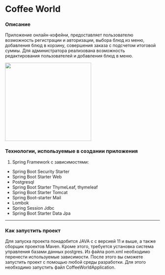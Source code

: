 # Coffee World

### Описание
Приложение онлайн-кофейни, предоставляет пользователю возможность регистрации и авторизации, 
выбора блюд из меню, добавления блюд в корзину, совершения заказа с подсчетом итоговой суммы.
Для администратора реализована возможность редактирования пользователей и добавления блюд в меню.

<img width="280" height="255" src="https://i.pinimg.com/originals/23/bd/26/23bd26dcbbb36c433553a25d10608433.png"/>

### Технологии, используемые в создании приложения
1. Spring Framework с зависимостями:
- Spring Boot Security Starter
- Spring Boot Starter Web
- Postgresql
- Spring Boot Starter ThymeLeaf, thymeleaf
- Spring Boot Starter Tomcat
- Spring Boot-starter Mail
- Lombok
- Spring Session Jdbc
- Spring Boot Starter Data Jpa
---
### Как запустить проект
Для запуска проекта понадобится JAVA с с версией 11 и выше, а также сборщик проектов Maven. 
Кроме этого, требуется установка система управления базами данных postgres.
Из файла pom.xml необходимо перенести используемые зависимости. После этого вы сможете запустить проект c помощью любой среды разработки. 
Для этого необходимо запустить файл CoffeeWorldApplication.








